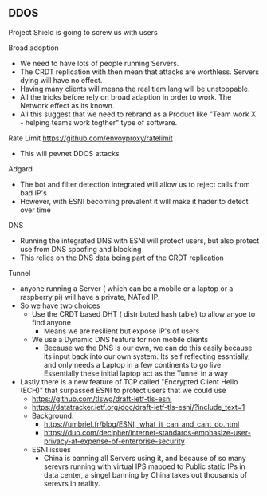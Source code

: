 ## DDOS

Project Shield is going to screw us with users

Broad adoption
- We need to have lots of people running Servers.
- The CRDT replication with then mean that attacks are worthless. Servers dying will have no effect.
- Having many clients will means the real tiem lang will be unstoppable.
- All the tricks before rely on broad adaption in order to work. The Network effect as its known.
- All this suggest that we need to rebrand as a Product like "Team work X - helping teams work togther" type of software.

Rate Limit
https://github.com/envoyproxy/ratelimit
- This will pevnet DDOS attacks

Adgard
- The bot and filter detection integrated will allow us to reject calls from bad IP's
- However, with ESNI becoming prevalent it will make it hader to detect over time

DNS
- Running the integrated DNS with ESNI will protect users, but also protect use from DNS spoofing and blocking
- This relies on the DNS data being part of the CRDT replication

Tunnel
- anyone running a Server ( which can be a mobile or a laptop or a raspberry pi) will have a private, NATed IP.
- So we have two choices
    - Use the CRDT based DHT ( distributed hash table) to allow anyoe to find anyone
        - Means we are resilient but expose IP's of users
    - We use a Dynamic DNS feature for non mobile clients
        - Because we the DNS is our own, we can do this easily because its input back into our own system. Its self reflecting essntially, and only needs a Laptop in a few continents to go live. Essentially these initial laptop act as the Tunnel in a way
- Lastly there is a new feature of TCP called "Encrypted Client Hello (ECH)" that surpassed ESNI to protect users that we could use
    - https://github.com/tlswg/draft-ietf-tls-esni
    - https://datatracker.ietf.org/doc/draft-ietf-tls-esni/?include_text=1
    - Background:
        - https://umbriel.fr/blog/ESNI,_what_it_can_and_cant_do.html
        - https://duo.com/decipher/internet-standards-emphasize-user-privacy-at-expense-of-enterprise-security
    - ESNI issues
        - China is banning all Servers using it, and because of so many serevrs running with virtual IPS mapped to Public static IPs in data center, a singel banning by China takes out thousands of serevrs in reality.
